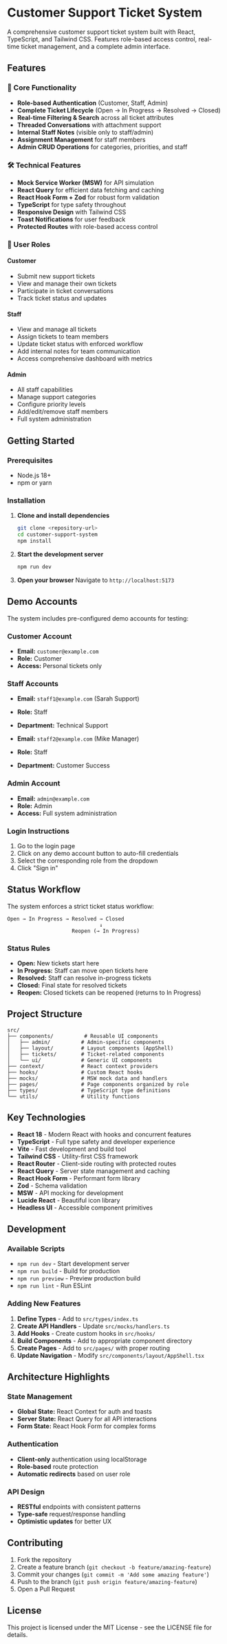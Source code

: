 # Customer Support Ticket System

A comprehensive customer support ticket system built with React, TypeScript, and Tailwind CSS. Features role-based access control, real-time ticket management, and a complete admin interface.

## Features

### 🎯 Core Functionality
- **Role-based Authentication** (Customer, Staff, Admin)
- **Complete Ticket Lifecycle** (Open → In Progress → Resolved → Closed)
- **Real-time Filtering & Search** across all ticket attributes
- **Threaded Conversations** with attachment support
- **Internal Staff Notes** (visible only to staff/admin)
- **Assignment Management** for staff members
- **Admin CRUD Operations** for categories, priorities, and staff

### 🛠 Technical Features
- **Mock Service Worker (MSW)** for API simulation
- **React Query** for efficient data fetching and caching
- **React Hook Form + Zod** for robust form validation
- **TypeScript** for type safety throughout
- **Responsive Design** with Tailwind CSS
- **Toast Notifications** for user feedback
- **Protected Routes** with role-based access control

### 👥 User Roles

#### Customer
- Submit new support tickets
- View and manage their own tickets
- Participate in ticket conversations
- Track ticket status and updates

#### Staff
- View and manage all tickets
- Assign tickets to team members
- Update ticket status with enforced workflow
- Add internal notes for team communication
- Access comprehensive dashboard with metrics

#### Admin
- All staff capabilities
- Manage support categories
- Configure priority levels
- Add/edit/remove staff members
- Full system administration

## Getting Started

### Prerequisites
- Node.js 18+ 
- npm or yarn

### Installation

1. **Clone and install dependencies**
   ```bash
   git clone <repository-url>
   cd customer-support-system
   npm install
   ```

2. **Start the development server**
   ```bash
   npm run dev
   ```

3. **Open your browser**
   Navigate to `http://localhost:5173`

## Demo Accounts

The system includes pre-configured demo accounts for testing:

### Customer Account
- **Email:** `customer@example.com`
- **Role:** Customer
- **Access:** Personal tickets only

### Staff Accounts
- **Email:** `staff1@example.com` (Sarah Support)
- **Role:** Staff
- **Department:** Technical Support

- **Email:** `staff2@example.com` (Mike Manager)  
- **Role:** Staff
- **Department:** Customer Success

### Admin Account
- **Email:** `admin@example.com`
- **Role:** Admin
- **Access:** Full system administration

### Login Instructions
1. Go to the login page
2. Click on any demo account button to auto-fill credentials
3. Select the corresponding role from the dropdown
4. Click "Sign in"

## Status Workflow

The system enforces a strict ticket status workflow:

```
Open → In Progress → Resolved → Closed
                              ↓
                     Reopen (→ In Progress)
```

### Status Rules
- **Open:** New tickets start here
- **In Progress:** Staff can move open tickets here
- **Resolved:** Staff can resolve in-progress tickets
- **Closed:** Final state for resolved tickets
- **Reopen:** Closed tickets can be reopened (returns to In Progress)

## Project Structure

```
src/
├── components/          # Reusable UI components
│   ├── admin/          # Admin-specific components
│   ├── layout/         # Layout components (AppShell)
│   ├── tickets/        # Ticket-related components
│   └── ui/             # Generic UI components
├── context/            # React context providers
├── hooks/              # Custom React hooks
├── mocks/              # MSW mock data and handlers
├── pages/              # Page components organized by role
├── types/              # TypeScript type definitions
└── utils/              # Utility functions
```

## Key Technologies

- **React 18** - Modern React with hooks and concurrent features
- **TypeScript** - Full type safety and developer experience
- **Vite** - Fast development and build tool
- **Tailwind CSS** - Utility-first CSS framework
- **React Router** - Client-side routing with protected routes
- **React Query** - Server state management and caching
- **React Hook Form** - Performant form library
- **Zod** - Schema validation
- **MSW** - API mocking for development
- **Lucide React** - Beautiful icon library
- **Headless UI** - Accessible component primitives

## Development

### Available Scripts

- `npm run dev` - Start development server
- `npm run build` - Build for production
- `npm run preview` - Preview production build
- `npm run lint` - Run ESLint

### Adding New Features

1. **Define Types** - Add to `src/types/index.ts`
2. **Create API Handlers** - Update `src/mocks/handlers.ts`
3. **Add Hooks** - Create custom hooks in `src/hooks/`
4. **Build Components** - Add to appropriate component directory
5. **Create Pages** - Add to `src/pages/` with proper routing
6. **Update Navigation** - Modify `src/components/layout/AppShell.tsx`

## Architecture Highlights

### State Management
- **Global State:** React Context for auth and toasts
- **Server State:** React Query for all API interactions
- **Form State:** React Hook Form for complex forms

### Authentication
- **Client-only** authentication using localStorage
- **Role-based** route protection
- **Automatic redirects** based on user role

### API Design
- **RESTful** endpoints with consistent patterns
- **Type-safe** request/response handling
- **Optimistic updates** for better UX

## Contributing

1. Fork the repository
2. Create a feature branch (`git checkout -b feature/amazing-feature`)
3. Commit your changes (`git commit -m 'Add some amazing feature'`)
4. Push to the branch (`git push origin feature/amazing-feature`)
5. Open a Pull Request

## License

This project is licensed under the MIT License - see the LICENSE file for details.